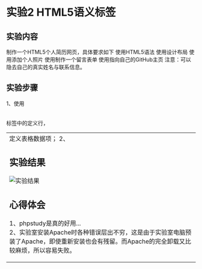 # 实验2 HTML5语义标签

## 实验内容
制作一个HTML5个人简历网页，具体要求如下
使用HTML5语法
使用<table>设计布局
使用<img>添加个人照片
使用<form>制作一个留言表单
使用<a>指向自己的GitHub主页
注意：可以隐去自己的真实姓名与联系信息。

## 实验步骤
1、使用<table>标签中的<tr>定义行，<td>定义表格数据项；
2、

## 实验结果
![实验结果](https://raw.githubusercontent.com/GeekLee1998/html5-2018/master/Soft1612070501311/Labpictures/Lab1.png)

## 心得体会
1、phpstudy是真的好用...  
2、实验室安装Apache时各种错误层出不穷，这是由于实验室电脑预装了Apache，即使重新安装也会有残留。而Apache的完全卸载又比较麻烦，所以容易失败。
